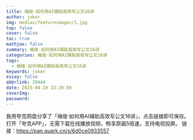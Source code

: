```yaml
---
title: 梅俊·如何用AI辅助高效写公文16讲
author: joker
img: medias/featureimages/1.jpg
top: false
cover: false
toc: true
mathjax: false
summary: 梅俊·如何用AI辅助高效写公文16讲
categories: 梅俊·如何用AI辅助高效写公文16讲
tags:
  - 梅俊·如何用AI辅助高效写公文16讲
keywords: joker
essay: false
abbrlink: 29444
date: 2025-04-20 23:39:50
coverImg:
password:
---
```


我用夸克网盘分享了「梅俊·如何用AI辅助高效写公文16讲」，点击链接即可保存。打开「夸克APP」，无需下载在线播放视频，畅享原画5倍速，支持电视投屏。
链接：https://pan.quark.cn/s/6d0ce0933557
